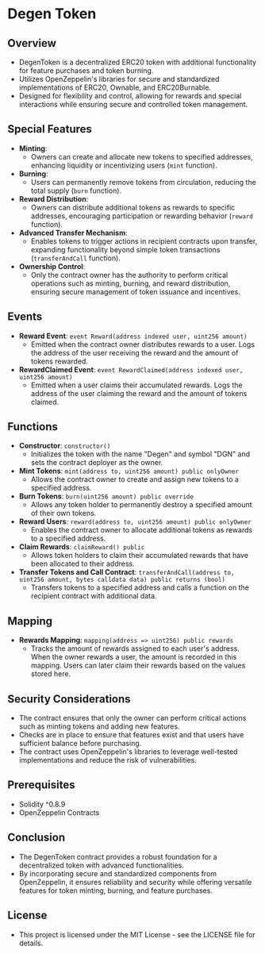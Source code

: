 # Degen Token

## Overview
- DegenToken is a decentralized ERC20 token with additional functionality for feature purchases and token burning.
- Utilizes OpenZeppelin's libraries for secure and standardized implementations of ERC20, Ownable, and ERC20Burnable.
- Designed for flexibility and control, allowing for rewards and special interactions while ensuring secure and controlled token management.

## Special Features
- **Minting**: 
  - Owners can create and allocate new tokens to specified addresses, enhancing liquidity or incentivizing users (`mint` function).
- **Burning**: 
  - Users can permanently remove tokens from circulation, reducing the total supply (`burn` function).
- **Reward Distribution**: 
  - Owners can distribute additional tokens as rewards to specific addresses, encouraging participation or rewarding behavior (`reward` function).
- **Advanced Transfer Mechanism**: 
  - Enables tokens to trigger actions in recipient contracts upon transfer, expanding functionality beyond simple token transactions (`transferAndCall` function).
- **Ownership Control**: 
  - Only the contract owner has the authority to perform critical operations such as minting, burning, and reward distribution, ensuring secure management of token issuance and incentives.

## Events
- **Reward Event**: `event Reward(address indexed user, uint256 amount)`
  - Emitted when the contract owner distributes rewards to a user. Logs the address of the user receiving the reward and the amount of tokens rewarded.
- **RewardClaimed Event**: `event RewardClaimed(address indexed user, uint256 amount)`
  - Emitted when a user claims their accumulated rewards. Logs the address of the user claiming the reward and the amount of tokens claimed.

## Functions
- **Constructor**: `constructor()`
  - Initializes the token with the name "Degen" and symbol "DGN" and sets the contract deployer as the owner.
- **Mint Tokens**: `mint(address to, uint256 amount) public onlyOwner`
  - Allows the contract owner to create and assign new tokens to a specified address.
- **Burn Tokens**: `burn(uint256 amount) public override`
  - Allows any token holder to permanently destroy a specified amount of their own tokens.
- **Reward Users**: `reward(address to, uint256 amount) public onlyOwner`
  - Enables the contract owner to allocate additional tokens as rewards to a specified address.
- **Claim Rewards**: `claimReward() public`
  - Allows token holders to claim their accumulated rewards that have been allocated to their address.
- **Transfer Tokens and Call Contract**: `transferAndCall(address to, uint256 amount, bytes calldata data) public returns (bool)`
  - Transfers tokens to a specified address and calls a function on the recipient contract with additional data.

## Mapping
- **Rewards Mapping**: `mapping(address => uint256) public rewards`
  - Tracks the amount of rewards assigned to each user's address. When the owner rewards a user, the amount is recorded in this mapping. Users can later claim their rewards based on the values stored here.

## Security Considerations
- The contract ensures that only the owner can perform critical actions such as minting tokens and adding new features.
- Checks are in place to ensure that features exist and that users have sufficient balance before purchasing.
- The contract uses OpenZeppelin's libraries to leverage well-tested implementations and reduce the risk of vulnerabilities.

## Prerequisites
- Solidity ^0.8.9
- OpenZeppelin Contracts

## Conclusion
- The DegenToken contract provides a robust foundation for a decentralized token with advanced functionalities. 
- By incorporating secure and standardized components from OpenZeppelin, it ensures reliability and security while offering versatile features for token minting, burning, and feature purchases.

## License
- This project is licensed under the MIT License - see the LICENSE file for details.
